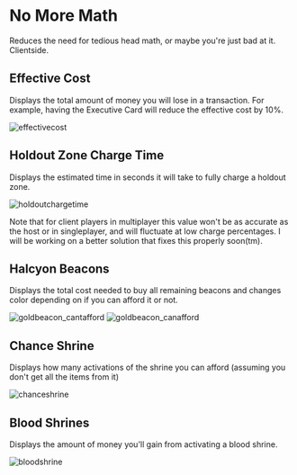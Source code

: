 # No More Math

Reduces the need for tedious head math, or maybe you're just bad at it. Clientside.

## Effective Cost
Displays the total amount of money you will lose in a transaction. For example, having the Executive Card will reduce the effective cost by 10%.

![effectivecost](https://cdn.discordapp.com/attachments/526159007442927648/1071090912245071902/image.png)

## Holdout Zone Charge Time
Displays the estimated time in seconds it will take to fully charge a holdout zone.

![holdoutchargetime](https://cdn.discordapp.com/attachments/526159007442927648/1071105777646981270/image.png)

Note that for client players in multiplayer this value won't be as accurate as the host or in singleplayer, and will fluctuate at low charge percentages. I will be working on a better solution that fixes this properly soon(tm).

## Halcyon Beacons
Displays the total cost needed to buy all remaining beacons and changes color depending on if you can afford it or not.

![goldbeacon_cantafford](https://cdn.discordapp.com/attachments/526159007442927648/1070842057008095314/image.png)
![goldbeacon_canafford](https://cdn.discordapp.com/attachments/526159007442927648/1070842131087888465/image.png)

## Chance Shrine
Displays how many activations of the shrine you can afford (assuming you don't get all the items from it)

![chanceshrine](https://cdn.discordapp.com/attachments/526159007442927648/1070859320570425416/image.png)

## Blood Shrines
Displays the amount of money you'll gain from activating a blood shrine.

![bloodshrine](https://cdn.discordapp.com/attachments/526159007442927648/1071093681483948083/image.png)
